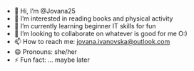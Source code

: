 - 👋 Hi, I’m @Jovana25
- 👀 I’m interested in reading books and physical activity
- 🌱 I’m currently learning beginner IT skills for fun 
- 💞️ I’m looking to collaborate on whatever is good for me O:) 
- 📫 How to reach me: jovana.ivanovska@outlook.com
- 😄 Pronouns: she/her
- ⚡ Fun fact: ... maybe later

<!---
Jovana25/Jovana25 is a ✨ special ✨ repository because its `README.md` (this file) appears on your GitHub profile.
You can click the Preview link to take a look at your changes.
--->

